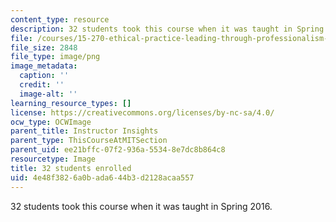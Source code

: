 ```yaml
---
content_type: resource
description: 32 students took this course when it was taught in Spring 2016.
file: /courses/15-270-ethical-practice-leading-through-professionalism-social-responsibility-and-system-design-spring-2016/4e48f3826a0bada644b3d2128acaa557_32.png
file_size: 2848
file_type: image/png
image_metadata:
  caption: ''
  credit: ''
  image-alt: ''
learning_resource_types: []
license: https://creativecommons.org/licenses/by-nc-sa/4.0/
ocw_type: OCWImage
parent_title: Instructor Insights
parent_type: ThisCourseAtMITSection
parent_uid: ee21bffc-07f2-936a-5534-8e7dc8b864c8
resourcetype: Image
title: 32 students enrolled
uid: 4e48f382-6a0b-ada6-44b3-d2128acaa557
---
```

32 students took this course when it was taught in Spring 2016.